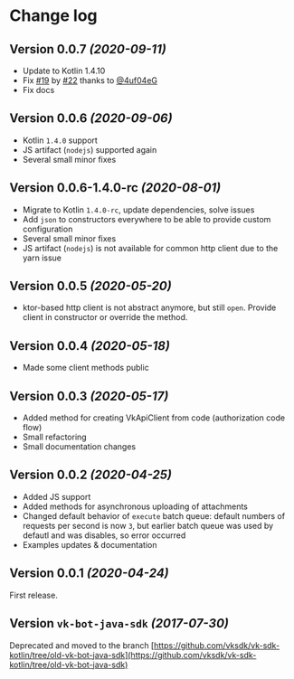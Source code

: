 # Change log

Version 0.0.7 *(2020-09-11)*
----------------------------
* Update to Kotlin 1.4.10
* Fix [#19](https://github.com/vksdk/vk-sdk-kotlin/issues/19) by [#22](https://github.com/vksdk/vk-sdk-kotlin/pull/22) thanks to [@4uf04eG](https://github.com/4uf04eG)
* Fix docs

Version 0.0.6 *(2020-09-06)*
----------------------------
* Kotlin `1.4.0` support
* JS artifact (`nodejs`) supported again
* Several small minor fixes

Version 0.0.6-1.4.0-rc *(2020-08-01)*
----------------------------
* Migrate to Kotlin `1.4.0-rc`, update dependencies, solve issues
* Add `json` to constructors everywhere to be able to provide custom configuration
* Several small minor fixes
* JS artifact (`nodejs`) is not available for common http client due to the yarn issue

Version 0.0.5 *(2020-05-20)*
----------------------------

* ktor-based http client is not abstract anymore, but still `open`. Provide client in constructor or override the method.

Version 0.0.4 *(2020-05-18)*
----------------------------

* Made some client methods public

Version 0.0.3 *(2020-05-17)*
----------------------------

* Added method for creating VkApiClient from code (authorization code flow)
* Small refactoring
* Small documentation changes

Version 0.0.2 *(2020-04-25)*
----------------------------

* Added JS support
* Added methods for asynchronous uploading of attachments
* Changed default behavior of `execute` batch queue: default numbers of requests per second is now `3`, but earlier batch queue was used by defautl and was disables, so error occurred
* Examples updates & documentation 

Version 0.0.1 *(2020-04-24)*
----------------------------

First release.

Version `vk-bot-java-sdk` *(2017-07-30)*
----------------------------

Deprecated and moved to the branch [https://github.com/vksdk/vk-sdk-kotlin/tree/old-vk-bot-java-sdk](https://github.com/vksdk/vk-sdk-kotlin/tree/old-vk-bot-java-sdk)